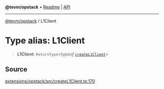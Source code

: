 **@tevm/opstack** • [Readme](../README.md) \| [API](../globals.md)

***

[@tevm/opstack](../README.md) / L1Client

# Type alias: L1Client

> **L1Client**: `ReturnType`\<*typeof* [`createL1Client`](../functions/createL1Client.md)\>

## Source

[extensions/opstack/src/createL1Client.ts:170](https://github.com/evmts/tevm-monorepo/blob/main/extensions/opstack/src/createL1Client.ts#L170)
